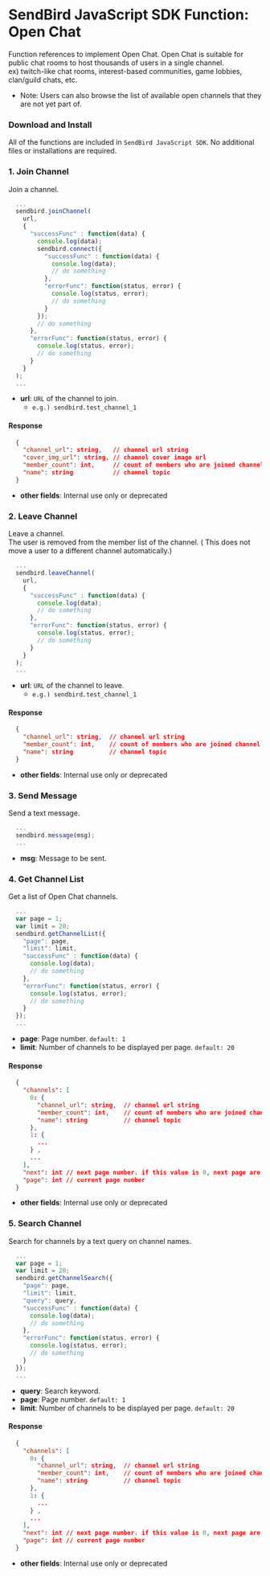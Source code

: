 SendBird JavaScript SDK Function: Open Chat
=================================

Function references to implement Open Chat.
Open Chat is suitable for public chat rooms to host thousands of users in a single channel.  
ex) twitch-like chat rooms, interest-based communities, game lobbies, clan/guild chats, etc.

 * Note: Users can also browse the list of available open channels that they are not yet part of.  

### Download and Install 
All of the functions are included in `SendBird JavaScript SDK`. No additional files or installations are required.


### 1. Join Channel
Join a channel.

```javascript
  ...
  sendbird.joinChannel(
    url,
    {
      "successFunc" : function(data) {
        console.log(data);
        sendbird.connect({
          "successFunc" : function(data) {
            console.log(data);
            // do something
          },
          "errorFunc": function(status, error) {
            console.log(status, error);
            // do something
          }
        });
        // do something
      },
      "errorFunc": function(status, error) {
        console.log(status, error);
        // do something
      }
    }
  );
  ...
```

 * **url**: `URL` of the channel to join.
   - `e.g.) sendbird.test_channel_1`  


#### Response

```json
  {
    "channel_url": string,   // channel url string
    "cover_img_url": string, // channel cover image url
    "member_count": int,     // count of members who are joined channel
    "name": string           // channel topic
  }
```

 * **other fields**: Internal use only or deprecated 
 

### 2. Leave Channel
Leave a channel.  
The user is removed from the member list of the channel.
 ( This does not move a user to a different channel automatically.)

```javascript
  ...
  sendbird.leaveChannel(
    url,
    {
      "successFunc" : function(data) {
        console.log(data);
        // do something
      },
      "errorFunc": function(status, error) {
        console.log(status, error);
        // do something
      }
    }
  );
  ...
```

 * **url**: `URL` of the channel to leave.
   - `e.g.) sendbird.test_channel_1`  
 

#### Response

```json
  {
    "channel_url": string,  // channel url string
    "member_count": int,    // count of members who are joined channel
    "name": string          // channel topic
  }
```

 * **other fields**: Internal use only or deprecated 
 

### 3. Send Message
Send a text message.

```javascript
  ...
  sendbird.message(msg);
  ...
```

 * **msg**: Message to be sent.


### 4. Get Channel List
Get a list of Open Chat channels.

```javascript
  ...
  var page = 1;
  var limit = 20;
  sendbird.getChannelList({
    "page": page,
    "limit": limit,
    "successFunc" : function(data) {
      console.log(data);
      // do something
    },
    "errorFunc": function(status, error) {
      console.log(status, error);
      // do something
    }
  });
  ...
```

 * **page**: Page number. `default: 1`
 * **limit**: Number of channels to be displayed per page. `default: 20`  
 

#### Response

```json
  {
    "channels": [
      0: {
        "channel_url": string,  // channel url string
        "member_count": int,    // count of members who are joined channel
        "name": string          // channel topic
      },
      1: {
        ...
      } ,
      ...
    ],
    "next": int // next page number. if this value is 0, next page are not exist.
    "page": int // current page number
  }
```

 * **other fields**: Internal use only or deprecated 


### 5. Search Channel
Search for channels by a text query on channel names.

```javascript
  ...
  var page = 1;
  var limit = 20;
  sendbird.getChannelSearch({
    "page": page,
    "limit": limit,
    "query": query,
    "successFunc" : function(data) {
      console.log(data);
      // do something
    },
    "errorFunc": function(status, error) {
      console.log(status, error);
      // do something
    }
  });
  ...
```

* **query**: Search keyword.
* **page**: Page number. `default: 1`
* **limit**: Number of channels to be displayed per page. `default: 20`  
 

#### Response

```json
  {
    "channels": [
      0: {
        "channel_url": string,  // channel url string
        "member_count": int,    // count of members who are joined channel
        "name": string          // channel topic
      },
      1: {
        ...
      } ,
      ...
    ],
    "next": int // next page number. if this value is 0, next page are not exist.
    "page": int // current page number
  }
```

 * **other fields**: Internal use only or deprecated



